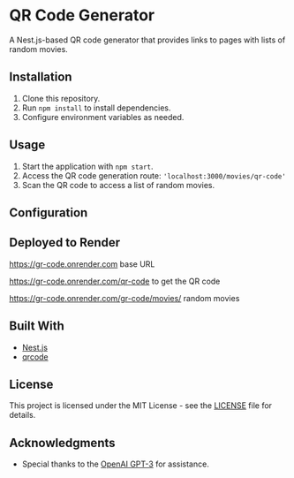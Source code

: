 # QR Code Generator

A Nest.js-based QR code generator that provides links to pages with lists of random movies.

## Installation

1. Clone this repository.
2. Run `npm install` to install dependencies.
3. Configure environment variables as needed.

## Usage

1. Start the application with `npm start`.
2. Access the QR code generation route: `'localhost:3000/movies/qr-code'`
3. Scan the QR code to access a list of random movies.

## Configuration



## Deployed to Render
https://gr-code.onrender.com  base URL

https://gr-code.onrender.com/qr-code  to get the QR code

https://gr-code.onrender.com/gr-code/movies/  random movies




## Built With

- [Nest.js](https://nestjs.com/)
- [qrcode](https://www.npmjs.com/package/qrcode)

## License

This project is licensed under the MIT License - see the [LICENSE](LICENSE) file for details.

## Acknowledgments

- Special thanks to the [OpenAI GPT-3](https://beta.openai.com/signup/) for assistance.
